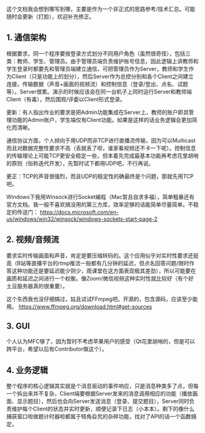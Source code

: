 这个文档我会想到哪写到哪，主要是作为一个非正式的思路参考/技术汇总。可能随时会更新（打脸），欢迎补充修正。

## 1. 通信架构
根据要求，同一个程序要按登录方式划分不同用户角色（虽然很奇怪），包括三类：教师、学生、管理员。由于管理员端负责维护账号信息，因此逻辑上讲教师和学生登录时都要先和管理员端建立通信，可把管理员作为Server，教师和学生作为Client（只是功能上的划分），然后Server作为总控分别和各个Client之间建立连接，传输数据（声音+画面的视频流）和控制信息（登录/登出、点名、试题等）。Server很累。演示的时候应该会在同一台机子上同时运行Server和教师端Client（有毒），然后围观/评委以Client形式登录。

更新：有人指出作业的要求是把Admin功能集成在Server上，教师的账户即具管理功能的Admin账户，学生端仅有Client功能。如果是这样的话业务逻辑会更加简化而清晰。

通信协议方面，个人倾向于用UDP而非TCP进行直播流传输，因为可以Multicast而且对数据完整性要求不高（丢就丢了呗，谁家看视频还不卡一下呢）。控制信息的传输理论上可能TCP更安全稳定一些，但本着先完成最基本功能再考虑花里胡哨的原则（俗称迭代开发），先暂时试下都用UDP吧，不行再说。

更正：TCP的声音很强烈，而且UDP的稳定性的确最终是个问题，那就先用TCP吧。

Windows下我用Winsock进行Socket编程（Mac暂且自求多福），简单粗暴还有官方文档。我一般不喜欢搞没用的第三方库，效率足够的话能简单尽量简单。不稳定的传送门：
https://docs.microsoft.com/en-us/windows/win32/winsock/windows-sockets-start-page-2


## 2. 视频/音频流
要求实时传输画面和声音，肯定是要压缩转码的。这个应用似乎对实时性要求还挺高（B站等直播平台的rtmp推流一般都有几分钟的延迟，但点名回答问题/限时作答这种功能还是要延迟能少则少，雨课堂在这方面表现极其差劲），所以可能要在画质和延迟之间进行一个权衡。像Zoom/微信视频这种实时性就比较好（有个好土豆服务器真的很重要）。

这个东西我也没仔细搞过，姑且试试FFmpeg吧。开源的，包含源码，应该至少能用。
https://www.ffmpeg.org/download.html#get-sources


## 3. GUI
个人认为MFC够了，因为暂时不考虑苹果用户的感受（Qt花里胡哨的，但是可以跨平台，希望以后有Contributor做这个）。


## 4. 业务逻辑
整个程序的核心逻辑其实就是个消息驱动的事件响应，只是消息种类多了点，但每一个拆出来并不复杂，Client端要根据Server发来的消息调用相应的功能（播放画面、显示题目），然后也会向Server发送消息（登录、提交题目），Server同时负责维护每个Client的状态并实时更新，顺便记录下日志（小本本）。剩下的像什么捕获窗口啦做题计时器啦都属于犄角旮旯的杂碎功能，找对了API的话一个函数搞定。

